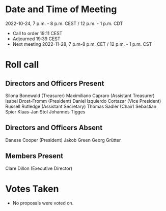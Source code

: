 
# Date and Time of Meeting 
2022-10-24, 7 p.m. - 8 p.m. CEST / 12 p.m. - 1 p.m. CDT

* Call to order 19:11 CEST
* Adjourned 19:39 CEST
* Next meeting 2022-11-28, 7 p.m-8 p.m. CET / 12 p.m. - 1 p.m. CST

# Roll call

## Directors and Officers Present
Silona Bonewald (Treasurer)
Maximiliano Capraro (Assistant Treasurer)
Isabel Drost-Fromm (President)
Daniel Izquierdo Cortazar (Vice President)
Russell Rutledge (Assistant Secretary)
Thomas Sadler (Chair)
Sebastian Spier
Klaas-Jan Stol
Johannes Tigges

## Directors and Officers Absent
Danese Cooper (President)
Jakob Green
Georg Grütter


## Members Present
Clare Dillon (Executive Director)

# Votes Taken
* No proposals were voted on.

